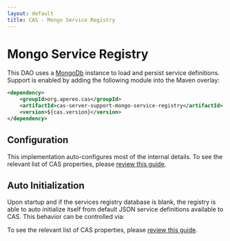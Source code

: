 ```yaml
---
layout: default
title: CAS - Mongo Service Registry
---
```


# Mongo Service Registry
This DAO uses a [MongoDb](https://www.mongodb.org/) instance to load and persist service definitions.
Support is enabled by adding the following module into the Maven overlay:

```xml
<dependency>
    <groupId>org.apereo.cas</groupId>
    <artifactId>cas-server-support-mongo-service-registry</artifactId>
    <version>${cas.version}</version>
</dependency>
```

## Configuration
This implementation auto-configures most of the internal details.
To see the relevant list of CAS properties, please [review this guide](Configuration-Properties.html).

## Auto Initialization

Upon startup and if the services registry database is blank, 
the registry is able to auto initialize itself from default 
JSON service definitions available to CAS. This behavior can be controlled via:

To see the relevant list of CAS properties, please [review this guide](Configuration-Properties.html).

